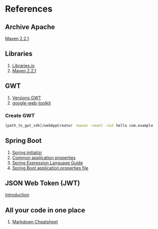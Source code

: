 # References

## Archive Apache
[Maven 2.2.1](https://archive.apache.org/dist/maven/binaries/) 

## Libraries
1. [Libraries.io](https://libraries.io/)
2. [Maven 2.2.1](https://archive.apache.org/dist/maven/binaries/) 

## GWT
1. [Versions GWT](http://www.gwtproject.org/versions.html)
2. [google-web-toolkit](https://code.google.com/archive/p/google-web-toolkit/downloads)

### Create GWT
``` bash
[path_to_gwt_sdk]/webAppCreator -maven -noant -out hello com.example
```
## Spring Boot
1. [Spring initializr](https://start.spring.io)
2. [Common application properties](https://docs.spring.io/spring-boot/docs/1.2.x/reference/html/common-application-properties.html)
3. [Spring Expression Language Guide](https://www.baeldung.com/spring-expression-language)
4. [Spring Boot application.properties file](http://dolszewski.com/spring/spring-boot-application-properties-file/) 

## JSON Web Token (JWT)
[introduction](https://jwt.io/introduction/)

## All your code in one place
1. [Markdown Cheatsheet](https://github.com/tchapi/markdown-cheatsheet/blob/master/README.md)


